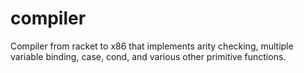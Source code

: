# compiler

Compiler from racket to x86 that implements arity checking, multiple variable binding, case, cond, and various other primitive functions.
